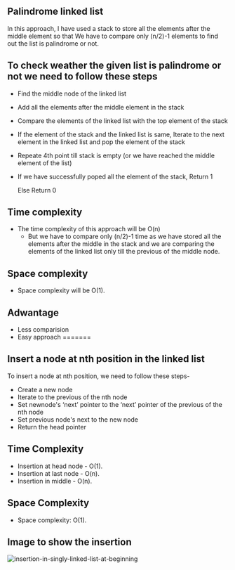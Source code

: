 
Palindrome linked list
---

In this approach, I have used a stack to store all the elements after the middle
element so that We have to compare only (n/2)-1 elements to find out the list is palindrome or not.

To check weather the given list is palindrome or not we need to follow these steps
---
* Find the middle node of the linked list
* Add all the elements after the middle element in the stack
* Compare the elements of the linked list with the top element of the stack
* If the element of the stack and the linked list is same,
  Iterate to the next element in the linked list and pop the element of the stack
* Repeate 4th point till stack is empty (or we have reached the middle element of the list)
* If we have successfully poped all the element of the stack, Return 1

  Else Return 0
  
Time complexity
---
* The time complexity of this approach will be O(n)
  - But we have to compare only (n/2)-1 time as we have stored all the elements after the middle in the stack and we are comparing 
    the elements of the linked list only till the previous of the middle node.
    
Space complexity
---
* Space complexity will be O(1).

Adwantage
---
* Less comparision
* Easy approach
=======

Insert a node at nth position in the linked list
---
To insert a node at nth position, we need to follow these steps-
* Create a new node
* Iterate to the previous of the nth node
* Set newnode's ‘next’ pointer to the ‘next’ pointer of the previous of the nth node
* Set previous node's next to the new node
* Return the head pointer

Time Complexity
------------------------
* Insertion at head node - O(1).
* Insertion at last node - O(n).
* Insertion in middle - O(n). 

Space Complexity
-----------
* Space complexity: O(1).


Image to show the insertion
---

![insertion-in-singly-linked-list-at-beginning](https://user-images.githubusercontent.com/86103131/157711281-4a6a00be-1a58-4fca-af71-e5b5a1a31e89.png)

